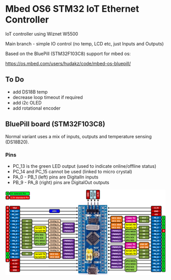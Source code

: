 # Mbed OS6 STM32 IoT Ethernet Controller

IoT controller using Wiznet W5500

Main branch - simple IO control (no temp, LCD etc, just Inputs and Outputs)

Based on the BluePill (STM32F103C8) support for mbed os:

https://os.mbed.com/users/hudakz/code/mbed-os-bluepill/

## To Do

- add DS18B temp
- decrease loop timeout if required
- add i2c OLED
- add rotational encoder

## BluePill board (STM32F103C8)

Normal variant uses a mix of inputs, outputs and temperature sensing (DS18B20).

### Pins

- PC_13 is the green LED output (used to indicate online/offline status)
- PC_14 and PC_15 cannot be used (linked to micro crystal)
- PA_0 - PB_1 (left) pins are DigitalIn inputs
- PB_9 - PA_8 (right) pins are DigitalOut outputs

![board-pinout](bluepill.png)
